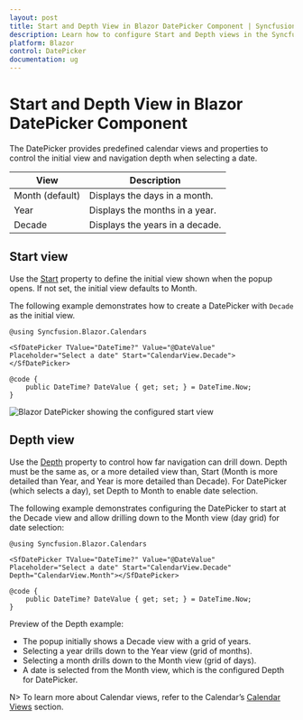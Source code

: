 ```yaml
---
layout: post
title: Start and Depth View in Blazor DatePicker Component | Syncfusion
description: Learn how to configure Start and Depth views in the Syncfusion Blazor DatePicker to control initial view and navigation between Month, Year, and Decade.
platform: Blazor
control: DatePicker
documentation: ug
---
```


# Start and Depth View in Blazor DatePicker Component

The DatePicker provides predefined calendar views and properties to control the initial view and navigation depth when selecting a date.

| **View** | **Description** |
| --- | --- |
| Month (default) | Displays the days in a month. |
| Year | Displays the months in a year. |
| Decade | Displays the years in a decade. |

## Start view

Use the [Start](https://help.syncfusion.com/cr/blazor/Syncfusion.Blazor.Calendars.CalendarBase-1.html#Syncfusion_Blazor_Calendars_CalendarBase_1_Start) property to define the initial view shown when the popup opens. If not set, the initial view defaults to Month.

The following example demonstrates how to create a DatePicker with `Decade` as the initial view.

```cshtml
@using Syncfusion.Blazor.Calendars

<SfDatePicker TValue="DateTime?" Value="@DateValue" Placeholder="Select a date" Start="CalendarView.Decade"></SfDatePicker>

@code {
    public DateTime? DateValue { get; set; } = DateTime.Now;
}
```

![Blazor DatePicker showing the configured start view](./images/blazor-datepicker-view.png)

## Depth view

Use the [Depth](https://help.syncfusion.com/cr/blazor/Syncfusion.Blazor.Calendars.CalendarBase-1.html#Syncfusion_Blazor_Calendars_CalendarBase_1_Depth) property to control how far navigation can drill down. Depth must be the same as, or a more detailed view than, Start (Month is more detailed than Year, and Year is more detailed than Decade). For DatePicker (which selects a day), set Depth to Month to enable date selection.

The following example demonstrates configuring the DatePicker to start at the Decade view and allow drilling down to the Month view (day grid) for date selection:

```cshtml
@using Syncfusion.Blazor.Calendars

<SfDatePicker TValue="DateTime?" Value="@DateValue" Placeholder="Select a date" Start="CalendarView.Decade" Depth="CalendarView.Month"></SfDatePicker>

@code {
    public DateTime? DateValue { get; set; } = DateTime.Now;
}
```

Preview of the Depth example:
- The popup initially shows a Decade view with a grid of years.
- Selecting a year drills down to the Year view (grid of months).
- Selecting a month drills down to the Month view (grid of days).
- A date is selected from the Month view, which is the configured Depth for DatePicker.

N> To learn more about Calendar views, refer to the Calendar’s [Calendar Views](../calendar/calendar-views) section.